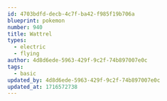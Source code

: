 ```yaml
---
id: 4703bdfd-decb-4c7f-ba42-f985f19b706a
blueprint: pokemon
number: 940
title: Wattrel
types:
  - electric
  - flying
author: 4d8d6ede-5963-429f-9c2f-74b897007e0c
tags:
  - basic
updated_by: 4d8d6ede-5963-429f-9c2f-74b897007e0c
updated_at: 1716572738
---
```

